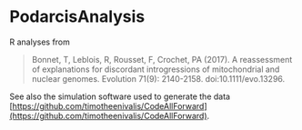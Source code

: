 # PodarcisAnalysis

R analyses from 
> Bonnet, T, Leblois, R, Rousset, F, Crochet, PA (2017). A reassessment of explanations for discordant introgressions of mitochondrial and nuclear genomes. Evolution 71(9): 2140-2158. doi:10.1111/evo.13296.

See also the simulation software used to generate the data [https://github.com/timotheenivalis/CodeAllForward](https://github.com/timotheenivalis/CodeAllForward).
